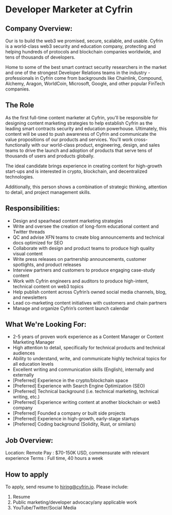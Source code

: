 # Developer Marketer at Cyfrin

## Company Overview:

Our is to build the web3 we promised, secure, scalable, and usable. Cyfrin is a world-class web3 security and education company, protecting and helping hundreds of protocols and blockchain companies worldwide, and tens of thousands of developers.

Home to some of the best smart contract security researchers in the market and one of the strongest Developer Relations teams in the industry - professionals in Cyfrin come from backgrounds like Chainlink, Compound, Alchemy, Aragon, WorldCoin, Microsoft, Google, and other popular FinTech companies.

## The Role

As the first full-time content marketer at Cyfrin, you'll be responsible for designing content marketing strategies to help establish Cyfrin as the leading smart contracts security and education powerhouse. Ultimately, this content will be used to push awareness of Cyfrin and communicate the value propositions of our products and services. You'll work cross-functionally with our world-class product, engineering, design, and sales teams to drive the launch and adoption of products that serve tens of thousands of users and products globally.

The ideal candidate brings experience in creating content for high-growth start-ups and is interested in crypto, blockchain, and decentralized technologies. 

Additionally, this person shows a combination of strategic thinking, attention to detail, and project management skills.

## Responsibilities:

- Design and spearhead content marketing strategies
- Write and oversee the creation of long-form educational content and Twitter threads
- QC and advise XFN teams to create blog announcements and technical docs optimized for SEO
- Collaborate with design and product teams to produce high quality visual content
- Write press releases on partnership announcements, customer spotlights, and product releases
- Interview partners and customers to produce engaging case-study content
- Work with Cyfrin engineers and auditors to produce high-intent, technical content on web3 topics
- Help publish content across Cyfrin’s owned social media channels, blog, and newsletters
- Lead co-marketing content initiatives with customers and chain partners
- Manage and organize Cyfrin’s content launch calendar

## What We're Looking For:

- 2-5 years of proven work experience as a Content Manager or Content Marketing Manager
- High attention to detail, specifically for technical products and technical audiences
- Ability to understand, write, and communicate highly technical topics for all education levels
- Excellent writing and communication skills (English), internally and externally
- [Preferred] Experience in the crypto/blockchain space
- [Preferred] Experience with Search Engine Optimization (SEO)
- [Preferred] Technical background (i.e. technical marketing, technical writing, etc.)
- [Preferred] Experience writing content at another blockchain or web3 company
- [Preferred] Founded a company or built side projects
- [Preferred] Experience in high-growth, early-stage startups
- [Preferred] Coding background (Solidity, Rust, or similars)
  
## Job Overview:

Location: Remote
Pay : $70-150K USD, commensurate with relevant experience
Terms : Full time, 40 hours a week 

## How to apply

To apply, send resume to hiring@cyfrin.io. Please include:

1. Resume 
2. Public marketing/developer advocacy/any applicable work
3. YouTube/Twitter/Social Media
